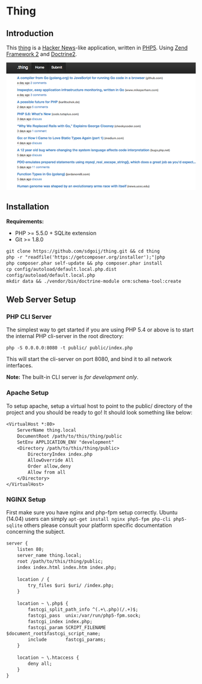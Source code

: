 Thing
=====

Introduction
------------
This [thing](https://github.com/sdgoij/thing) is a [Hacker News](https://news.ycombinator.com/)-like
application, written in [PHP5](http://php.net/). Using [Zend Framework 2](http://framework.zend.com/)
and [Doctrine2](http://doctrine-project.org/).

![Screenshot](thing.png)

Installation
------------

**Requirements:**

- PHP >= 5.5.0 + SQLite extension
- Git >= 1.8.0

```
git clone https://github.com/sdgoij/thing.git && cd thing
php -r "readfile('https://getcomposer.org/installer');"|php
php composer.phar self-update && php composer.phar install
cp config/autoload/default.local.php.dist config/autoload/default.local.php
mkdir data && ./vendor/bin/doctrine-module orm:schema-tool:create
```

Web Server Setup
----------------

### PHP CLI Server

The simplest way to get started if you are using PHP 5.4 or above is to start the internal PHP cli-server in the root directory:

    php -S 0.0.0.0:8080 -t public/ public/index.php

This will start the cli-server on port 8080, and bind it to all network
interfaces.

**Note:** The built-in CLI server is *for development only*.

### Apache Setup

To setup apache, setup a virtual host to point to the public/ directory of the
project and you should be ready to go! It should look something like below:

    <VirtualHost *:80>
        ServerName thing.local
        DocumentRoot /path/to/this/thing/public
        SetEnv APPLICATION_ENV "development"
        <Directory /path/to/this/thing/public>
            DirectoryIndex index.php
            AllowOverride All
            Order allow,deny
            Allow from all
        </Directory>
    </VirtualHost>

### NGINX Setup

First make sure you have nginx and php-fpm setup correctly. Ubuntu (14.04) users
can simply `apt-get install nginx php5-fpm php-cli php5-sqlite` others please
consult your platform specific documentation concerning the subject.

    server {
        listen 80;
        server_name thing.local;
        root /path/to/this/thing/public;
        index index.html index.htm index.php;

        location / {
            try_files $uri $uri/ /index.php;
        }

        location ~ \.php$ {
            fastcgi_split_path_info ^(.+\.php)(/.+)$;
            fastcgi_pass  unix:/var/run/php5-fpm.sock;
            fastcgi_index index.php;
            fastcgi_param SCRIPT_FILENAME $document_root$fastcgi_script_name;
            include       fastcgi_params;
        }

        location ~ \.htaccess {
            deny all;
        }
    }
